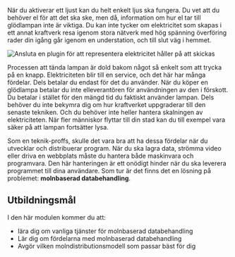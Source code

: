 När du aktiverar ett ljust kan du helt enkelt ljus ska fungera. Du vet att du behöver el för att det ska ske, men då, information om hur el tar till glödlampan inte är viktiga. Du kan inte tycker om elektricitet som skapas i ett annat kraftverk resa igenom stora nätverk med hög spänning överföring rader din igång går igenom en understation, och till slut väg i hemmet.

![Ansluta en plugin för att representera elektricitet håller på att skickas](../media/1-heading.png)

Processen att tända lampan är dold bakom något så enkelt som att trycka på en knapp. Elektriciteten blir till en service, och det här har många fördelar. Dels betalar du endast för det du använder. När du köper en glödlampa betalar du inte elleverantören för användningen av den i förskott. Du betalar i stället för den mängd tid du faktiskt använder lampan. Dels behöver du inte bekymra dig om hur kraftverket uppgraderar till den senaste tekniken. Och du behöver inte heller hantera skalningen av elektriciteten. När fler människor flyttar till din stad kan du till exempel vara säker på att lampan fortsätter lysa.

Som en teknik-proffs, skulle det vara bra att ha dessa fördelar när du utvecklar och distribuerar program. När du ska lagra data, strömma video eller driva en webbplats måste du hantera både maskinvara och programvara. Den här hanteringen är ett onödigt hinder när du ska leverera programmet till dina användare. Som tur är det finns det en lösning på problemet: **molnbaserad databehandling**.

## <a name="learning-objectives"></a>Utbildningsmål

I den här modulen kommer du att:

- lära dig om vanliga tjänster för molnbaserad databehandling
- Lär dig om fördelarna med molnbaserad databehandling
- Avgör vilken molndistributionsmodell som passar bäst för dig
